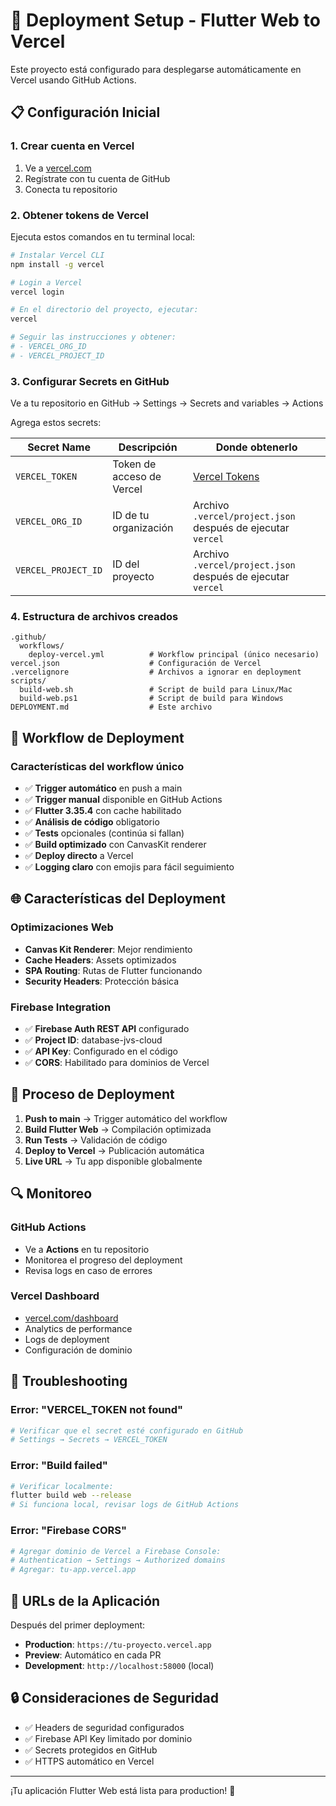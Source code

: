 # 🚀 Deployment Setup - Flutter Web to Vercel

Este proyecto está configurado para desplegarse automáticamente en Vercel usando GitHub Actions.

## 📋 Configuración Inicial

### 1. Crear cuenta en Vercel
1. Ve a [vercel.com](https://vercel.com)
2. Regístrate con tu cuenta de GitHub
3. Conecta tu repositorio

### 2. Obtener tokens de Vercel
Ejecuta estos comandos en tu terminal local:

```bash
# Instalar Vercel CLI
npm install -g vercel

# Login a Vercel
vercel login

# En el directorio del proyecto, ejecutar:
vercel

# Seguir las instrucciones y obtener:
# - VERCEL_ORG_ID
# - VERCEL_PROJECT_ID
```

### 3. Configurar Secrets en GitHub

Ve a tu repositorio en GitHub → Settings → Secrets and variables → Actions

Agrega estos secrets:

| Secret Name | Descripción | Donde obtenerlo |
|-------------|-------------|-----------------|
| `VERCEL_TOKEN` | Token de acceso de Vercel | [Vercel Tokens](https://vercel.com/account/tokens) |
| `VERCEL_ORG_ID` | ID de tu organización | Archivo `.vercel/project.json` después de ejecutar `vercel` |
| `VERCEL_PROJECT_ID` | ID del proyecto | Archivo `.vercel/project.json` después de ejecutar `vercel` |

### 4. Estructura de archivos creados

```
.github/
  workflows/
    deploy-vercel.yml          # Workflow principal (único necesario)
vercel.json                    # Configuración de Vercel
.vercelignore                  # Archivos a ignorar en deployment
scripts/
  build-web.sh                 # Script de build para Linux/Mac
  build-web.ps1                # Script de build para Windows
DEPLOYMENT.md                  # Este archivo
```

## 🔧 Workflow de Deployment

### Características del workflow único
- ✅ **Trigger automático** en push a main
- ✅ **Trigger manual** disponible en GitHub Actions
- ✅ **Flutter 3.35.4** con cache habilitado
- ✅ **Análisis de código** obligatorio
- ✅ **Tests** opcionales (continúa si fallan)
- ✅ **Build optimizado** con CanvasKit renderer
- ✅ **Deploy directo** a Vercel
- ✅ **Logging claro** con emojis para fácil seguimiento

## 🌐 Características del Deployment

### Optimizaciones Web
- **Canvas Kit Renderer**: Mejor rendimiento
- **Cache Headers**: Assets optimizados
- **SPA Routing**: Rutas de Flutter funcionando
- **Security Headers**: Protección básica

### Firebase Integration
- ✅ **Firebase Auth REST API** configurado
- ✅ **Project ID**: database-jvs-cloud
- ✅ **API Key**: Configurado en el código
- ✅ **CORS**: Habilitado para dominios de Vercel

## 🚦 Proceso de Deployment

1. **Push to main** → Trigger automático del workflow
2. **Build Flutter Web** → Compilación optimizada
3. **Run Tests** → Validación de código
4. **Deploy to Vercel** → Publicación automática
5. **Live URL** → Tu app disponible globalmente

## 🔍 Monitoreo

### GitHub Actions
- Ve a **Actions** en tu repositorio
- Monitorea el progreso del deployment
- Revisa logs en caso de errores

### Vercel Dashboard
- [vercel.com/dashboard](https://vercel.com/dashboard)
- Analytics de performance
- Logs de deployment
- Configuración de dominio

## 🐛 Troubleshooting

### Error: "VERCEL_TOKEN not found"
```bash
# Verificar que el secret esté configurado en GitHub
# Settings → Secrets → VERCEL_TOKEN
```

### Error: "Build failed"
```bash
# Verificar localmente:
flutter build web --release
# Si funciona local, revisar logs de GitHub Actions
```

### Error: "Firebase CORS"
```bash
# Agregar dominio de Vercel a Firebase Console:
# Authentication → Settings → Authorized domains
# Agregar: tu-app.vercel.app
```

## 📱 URLs de la Aplicación

Después del primer deployment:
- **Production**: `https://tu-proyecto.vercel.app`
- **Preview**: Automático en cada PR
- **Development**: `http://localhost:58000` (local)

## 🔒 Consideraciones de Seguridad

- ✅ Headers de seguridad configurados
- ✅ Firebase API Key limitado por dominio
- ✅ Secrets protegidos en GitHub
- ✅ HTTPS automático en Vercel

---

¡Tu aplicación Flutter Web está lista para production! 🎉